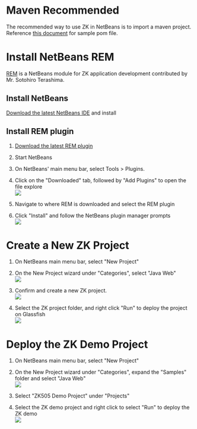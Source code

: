 

# Maven Recommended

The recommended way to use ZK in NetBeans is to import a maven project.
Reference [ this document](Setting_up_IDE/Maven/Resolving_ZK_Framework_Artifacts_via_Maven)
for sample pom file.

# Install NetBeans REM

[REM](http://rem1.sourceforge.net/) is a NetBeans module for ZK
application development contributed by Mr. Sotohiro Terashima.

## Install NetBeans

[Download the latest NetBeans IDE](https://netbeans.apache.org/download/index.html) and install

## Install REM plugin

1.  [Download the latest REM plugin](http://sourceforge.net/projects/rem1/files/)  
      
2.  Start NetBeans  
      
3.  On NetBeans' main menu bar, select Tools \> Plugins.  
      
4.  Click on the "Downloaded" tab, followed by "Add Plugins" to open the
    file explore  
    ![](images/ZKInstallationGuide_NetBeans_AddPlugins.png)  
      
5.  Navigate to where REM is downloaded and select the REM plugin  
      
6.  Click "Install" and follow the NetBeans plugin manager prompts  
    ![](images/ZKInstallationGuide_NetBeans_InstallPlugin.png)  
      

# Create a New ZK Project

1.  On NetBeans main menu bar, select "New Project"  
      
2.  On the New Project wizard under "Categories", select "Java Web"  
    ![](images/ZKInstallationGuide_NetBeans_SelectNewZKProject.png)  
      
3.  Confirm and create a new ZK project.  
    ![](images/ZKInstallationGuide_NetBeans_CreateNewZKProject.png)  
      
4.  Select the ZK project folder, and right click "Run" to deploy the
    project on Glassfish  
    ![](images/ZKInstallationGuide_NetBeans_RunZKProject.png)  
      

# Deploy the ZK Demo Project

1.  On NetBeans main menu bar, select "New Project"  
      
2.  On the New Project wizard under "Categories", expand the "Samples"
    folder and select "Java Web"  
    ![](images/ZKInstallationGuide_NetBeans_SelectNewZKProject.png)  
      
3.  Select "ZK505 Demo Project" under "Projects"  
      
4.  Select the ZK demo project and right click to select "Run" to deploy
    the ZK demo  
    ![](images/ZKInstallationGuide_NetBeans_RunZKDemo.png)  
      


